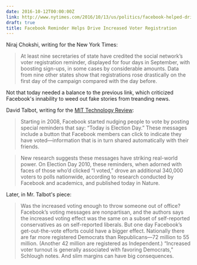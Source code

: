 ```yaml
---
date: 2016-10-12T00:00:00Z
link: http://www.nytimes.com/2016/10/13/us/politics/facebook-helped-drive-a-voter-registration-surge-election-officials-say.html
draft: true
title: Facebook Reminder Helps Drive Increased Voter Registration
---
```


Niraj Chokshi, writing for the New York Times: 

> At least nine secretaries of state have credited the social network’s voter registration reminder, displayed for four days in September, with boosting sign-ups, in some cases by considerable amounts. Data from nine other states show that registrations rose drastically on the first day of the campaign compared with the day before.

Not that today needed a balance to the previous link, which criticized Facebook's innability to weed out fake stories from treanding news. 

David Talbot, writing for the [MIT Technology Review][mit]: 

> Starting in 2008, Facebook started nudging people to vote by posting special reminders that say: “Today is Election Day.” These messages include a button that Facebook members can click to indicate they have voted—information that is in turn shared automatically with their friends.

> New research suggests these messages have striking real-world power. On Election Day 2010, these reminders, when adorned with faces of those who’d clicked “I voted,” drove an additional 340,000 voters to polls nationwide, according to research conducted by Facebook and academics, and published today in Nature.

Later, in Mr. Talbot's piece: 

> Was the increased voting enough to throw someone out of office? Facebook’s voting messages are nonpartisan, and the authors says the increased voting effect was the same on a subset of self-reported conservatives as on self-reported liberals. But one day Facebook’s get-out-the-vote efforts could have a bigger effect. Nationally there are far more registered Democrats than Republicans—72 million to 55 million. (Another 42 million are registered as Independent.)  “Increased voter turnout is generally associated with favoring Democrats,” Schlough notes. And slim margins can have big consequences. 

[mit]: https://www.technologyreview.com/s/429169/how-facebook-drove-voters-to-the-polls/
[what facebook knows]: http://www.technologyreview.com/featured-story/428150/what-facebook-knows/